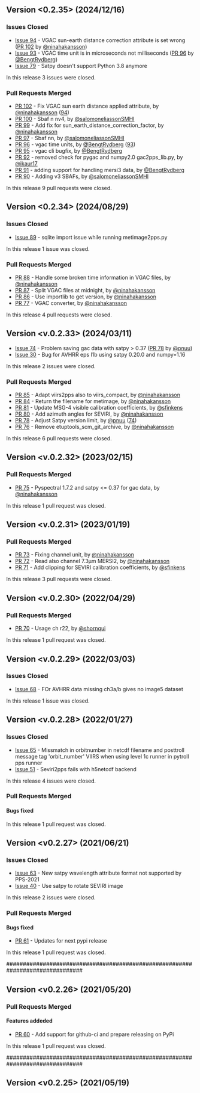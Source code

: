 ## Version <0.2.35> (2024/12/16)

### Issues Closed

* [Issue 94](https://github.com/foua-pps/level1c4pps/issues/94) - VGAC sun-earth distance correction attribute is set wrong ([PR 102](https://github.com/foua-pps/level1c4pps/pull/102) by [@ninahakansson](https://github.com/ninahakansson))
* [Issue 93](https://github.com/foua-pps/level1c4pps/issues/93) - VGAC time unit is in microseconds not milliseconds ([PR 96](https://github.com/foua-pps/level1c4pps/pull/96) by [@BengtRydberg](https://github.com/BengtRydberg))
* [Issue 79](https://github.com/foua-pps/level1c4pps/issues/79) - Satpy doesn't support Python 3.8 anymore

In this release 3 issues were closed.

### Pull Requests Merged

* [PR 102](https://github.com/foua-pps/level1c4pps/pull/102) - Fix VGAC sun earth distance applied attribute, by [@ninahakansson](https://github.com/ninahakansson) ([94](https://github.com/foua-pps/level1c4pps/issues/94))
* [PR 100](https://github.com/foua-pps/level1c4pps/pull/100) - Sbaf n nv4, by [@salomoneliassonSMHI](https://github.com/salomoneliassonSMHI)
* [PR 99](https://github.com/foua-pps/level1c4pps/pull/99) - Add fix for sun_earth_distance_correction_factor, by [@ninahakansson](https://github.com/ninahakansson)
* [PR 97](https://github.com/foua-pps/level1c4pps/pull/97) - Sbaf nn, by [@salomoneliassonSMHI](https://github.com/salomoneliassonSMHI)
* [PR 96](https://github.com/foua-pps/level1c4pps/pull/96) - vgac time units, by [@BengtRydberg](https://github.com/BengtRydberg) ([93](https://github.com/foua-pps/level1c4pps/issues/93))
* [PR 95](https://github.com/foua-pps/level1c4pps/pull/95) - vgac cli bugfix, by [@BengtRydberg](https://github.com/BengtRydberg)
* [PR 92](https://github.com/foua-pps/level1c4pps/pull/92) - removed check for pygac and numpy2.0 gac2pps_lib.py, by [@ikaur17](https://github.com/ikaur17)
* [PR 91](https://github.com/foua-pps/level1c4pps/pull/91) - adding support for handling mersi3 data, by [@BengtRydberg](https://github.com/BengtRydberg)
* [PR 90](https://github.com/foua-pps/level1c4pps/pull/90) - Adding v3 SBAFs, by [@salomoneliassonSMHI](https://github.com/salomoneliassonSMHI)

In this release 9 pull requests were closed.

## Version <0.2.34> (2024/08/29)

### Issues Closed

* [Issue 89](https://github.com/foua-pps/level1c4pps/issues/89) - sqlite import issue while running metimage2pps.py

In this release 1 issue was closed.

### Pull Requests Merged

* [PR 88](https://github.com/foua-pps/level1c4pps/pull/88) - Handle some broken time information in VGAC files, by [@ninahakansson](https://github.com/ninahakansson)
* [PR 87](https://github.com/foua-pps/level1c4pps/pull/87) - Split VGAC files at midnight, by [@ninahakansson](https://github.com/ninahakansson)
* [PR 86](https://github.com/foua-pps/level1c4pps/pull/86) - Use importlib to get version, by [@ninahakansson](https://github.com/ninahakansson)
* [PR 77](https://github.com/foua-pps/level1c4pps/pull/77) - VGAC converter, by [@ninahakansson](https://github.com/ninahakansson)

In this release 4 pull requests were closed.

## Version <v.0.2.33> (2024/03/11)

* [Issue 74](https://github.com/foua-pps/level1c4pps/issues/74) - Problem saving gac data with satpy > 0.37 ([PR 78](https://github.com/foua-pps/level1c4pps/pull/78) by [@pnuu](https://github.com/pnuu))
* [Issue 30](https://github.com/foua-pps/level1c4pps/issues/30) -  Bug for AVHRR eps l1b using satpy 0.20.0 and numpy=1.16

In this release 2 issues were closed.

### Pull Requests Merged

* [PR 85](https://github.com/foua-pps/level1c4pps/pull/85) - Adapt viirs2pps also to viirs_compact, by [@ninahakansson](https://github.com/ninahakansson)
* [PR 84](https://github.com/foua-pps/level1c4pps/pull/84) - Return the filename for metimage, by [@ninahakansson](https://github.com/ninahakansson)
* [PR 81](https://github.com/foua-pps/level1c4pps/pull/81) - Update MSG-4 visible calibration coefficients, by [@sfinkens](https://github.com/sfinkens)
* [PR 80](https://github.com/foua-pps/level1c4pps/pull/80) - Add azimuth angles for SEVIRI, by [@ninahakansson](https://github.com/ninahakansson)
* [PR 78](https://github.com/foua-pps/level1c4pps/pull/78) - Adjust Satpy version limit, by [@pnuu](https://github.com/pnuu) ([74](https://github.com/foua-pps/level1c4pps/issues/74))
* [PR 76](https://github.com/foua-pps/level1c4pps/pull/76) - Remove etuptools_scm_git_archive, by [@ninahakansson](https://github.com/ninahakansson)

In this release 6 pull requests were closed.


## Version <v.0.2.32> (2023/02/15)


### Pull Requests Merged

* [PR 75](https://github.com/foua-pps/level1c4pps/pull/75) - Pyspectral 1.7.2 and satpy <= 0.37 for gac data, by [@ninahakansson](https://github.com/ninahakansson)

In this release 1 pull request was closed.

## Version <v.0.2.31> (2023/01/19)


### Pull Requests Merged

* [PR 73](https://github.com/foua-pps/level1c4pps/pull/73) - Fixing channel unit, by [@ninahakansson](https://github.com/ninahakansson)
* [PR 72](https://github.com/foua-pps/level1c4pps/pull/72) - Read also channel 7.3µm MERSI2, by [@ninahakansson](https://github.com/ninahakansson)
* [PR 71](https://github.com/foua-pps/level1c4pps/pull/71) - Add clipping for SEVIRI calibration coefficients, by [@sfinkens](https://github.com/sfinkens)

In this release 3 pull requests were closed.

## Version <v.0.2.30> (2022/04/29)


### Pull Requests Merged

* [PR 70](https://github.com/foua-pps/level1c4pps/pull/70) - Usage ch r22, by [@shornqui](https://github.com/shornqui)

In this release 1 pull request was closed.


## Version <v.0.2.29> (2022/03/03)

### Issues Closed

* [Issue 68](https://github.com/foua-pps/level1c4pps/issues/68) - FOr AVHRR data missing ch3a/b gives no image5 dataset

In this release 1 issue was closed.

## Version <v.0.2.28> (2022/01/27)

### Issues Closed

* [Issue 65](https://github.com/foua-pps/level1c4pps/issues/65) - Missmatch in orbitnumber in netcdf filename and posttroll message tag 'orbit_number' VIIRS when using level 1c runner in pytroll pps runner
* [Issue 51](https://github.com/foua-pps/level1c4pps/issues/51) - Seviri2pps fails with h5netcdf backend

In this release 4 issues were closed.

### Pull Requests Merged

#### Bugs fixed

In this release 1 pull request was closed.

## Version <v0.2.27> (2021/06/21)

### Issues Closed

* [Issue 63](https://github.com/foua-pps/level1c4pps/issues/63) - New satpy wavelength attribute format not supported by PPS-2021
* [Issue 40](https://github.com/foua-pps/level1c4pps/issues/40) - Use satpy to rotate SEVIRI image

In this release 2 issues were closed.

### Pull Requests Merged

#### Bugs fixed

* [PR 61](https://github.com/foua-pps/level1c4pps/pull/61) - Updates for next pypi release

In this release 1 pull request was closed.

###############################################################################
## Version <v0.2.26> (2021/05/20)


### Pull Requests Merged

#### Features addeded

* [PR 60](https://github.com/foua-pps/level1c4pps/pull/60) - Add support for github-ci and prepare releasing on PyPi

In this release 1 pull request was closed.

###############################################################################

## Version <v0.2.25> (2021/05/19)

